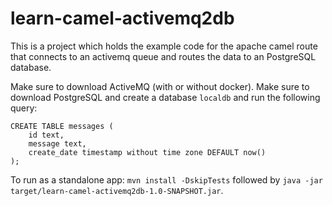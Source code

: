# learn-camel-activemq2db
This is a project which holds the example code for the apache camel route that connects to an activemq queue and routes
the data to an PostgreSQL database.

Make sure to download ActiveMQ (with or without docker).
Make sure to download PostgreSQL and create a database `localdb` and run the following query:

```
CREATE TABLE messages (
    id text,
    message text,
    create_date timestamp without time zone DEFAULT now()
);
```

To run as a standalone app: `mvn install -DskipTests` followed by `java -jar target/learn-camel-activemq2db-1.0-SNAPSHOT.jar`.
